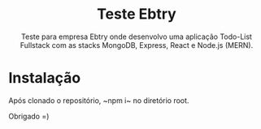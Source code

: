 <h1 align="center">Teste Ebtry</h1>

<p align="center">Teste para empresa Ebtry onde desenvolvo uma aplicação Todo-List Fullstack com as stacks MongoDB, Express, React e Node.js (MERN).</p>

# Instalação
Após clonado o repositório, ~npm i~ no diretório root.

Obrigado =)

